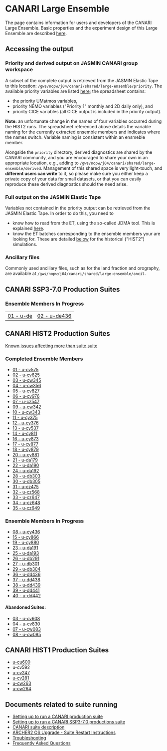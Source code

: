 # CANARI Large Ensemble

The page contains information for users and developers of the CANARI Large Ensemble.
Basic properties and the experiment design of this Large Ensemble are described [here](https://canari.ac.uk/resources_new/tools).

## Accessing the output

### Priority and derived output on JASMIN CANARI group workspace

A subset of the complete output is retrieved from the JASMIN Elastic Tape to this location:
`/gws/nopw/j04/canari/shared/large-ensemble/priority`.
The available priority variables are listed [here](/metadata/20240303-canari-le-priority-variables.xlsx); the spreadsheet contains:
  - the priority UMatmos variables, 
  - priority NEMO variables ("Priority 1" monthly and 2D daily only), and
  - priority CICE variables (all CICE output is included in the priority output).

**Note:** an unfortunate change in the names of four variables occurred during the HIST2 runs. The spreadsheet referenced above details the variable naming for the currently extracted ensemble members and indicates where the names switch. Variable naming is consistent within an ensmeble member.


Alongside the `priority` directory, derived diagnostics are shared by the CANARI community, and you are encouraged to share your own in an appropriate location, e.g., adding to `/gws/nopw/j04/canari/shared/large-ensemble/derived`. Management of this shared space is very light-touch, and **different users can write** to it, so please make sure you either keep a private copy of your data for small datasets, or that you can easily reproduce these derived diagnostics should the need arise.

### Full output on the JASMIN Elastic Tape

Variables not contained in the priority output can be retrieved from the JASMIN Elastic Tape. In order to do this, you need to
  - know how to read from the ET, using the so-called JDMA tool. This is explained [here](https://help.jasmin.ac.uk/category/196-long-term-archive-storage).
  - know the ET batches corresponding to the ensemble members your are looking for. These are detailed [below](#canari-hist2-production-suites) for the historical ("HIST2") simulations.

### Ancillary files

Commonly used ancillary files, such as for the land fraction and orography, are available at `/gws/nopw/j04/canari/shared/large-ensemble/ancil`.

## CANARI SSP3-7.0 Production Suites

### Ensemble Members In Progress

|     |    |
| --- | ---|
| [01 - u-de](ssp370/1-de) | [02 - u-de436](ssp370/2-de436) |


## CANARI HIST2 Production Suites

[Known issues affecting more than suite suite](hist2-known-issues)

### Completed Ensemble Members
* [01 - u-cv575](hist2/1-cv575)
* [02 - u-cv625](hist2/2-cv625)
* [03 - u-cw345](hist2/3-cw345)
* [04 - u-cw356](hist2/4-cw356)
* [05 - u-cv827](hist2/5-cv827)
* [06 - u-cv976](hist2/6-cv976)
* [07 - u-cz547](hist2/7-cz547)
* [09 - u-cw342](hist2/9-cw342)
* [10 - u-cw343](hist2/10-cw343)
* [11 - u-cy375](hist2/11-cy375)
* [12 - u-cy376](hist2/12-cy376)
* [13 - u-cy537](hist2/13-cy537)
* [14 - u-cy811](hist2/14-cy811)
* [16 - u-cy873](hist2/16-cy873)
* [17 - u-cy877](hist2/17-cy877)
* [18 - u-cy879](hist2/18-cy879)
* [20 - u-cy881](hist2/20-cy881)
* [21 - u-da179](hist2/21-da179)
* [22 - u-da190](hist2/22-da190)
* [24 - u-da192](hist2/24-da192)
* [28 - u-db303](hist2/28-db303)
* [30 - u-db305](hist2/30-db305)
* [31 - u-cz475](hist2/31-cz475)
* [32 - u-cz568](hist2/32-cz568)
* [33 - u-cz647](hist2/33-cz647)
* [34 - u-cz648](hist2/34-cz648)
* [35 - u-cz649](hist2/35-cz649)
  
### Ensemble Members In Progress

* [08 - u-cy436](hist2/8-cy436)
* [15 - u-cy866](hist2/15-cy866)
* [19 - u-cy880](hist2/19-cy880)
* [23 - u-da191](hist2/23-da191)
* [25 - u-da193](hist2/25-da193)
* [26 - u-db291](hist2/26-db291)
* [27 - u-db301](hist2/27-db301)
* [29 - u-db304](hist2/29-db304)
* [36 - u-dd436](hist2/36-dd436)
* [37 - u-dd438](hist2/37-dd438)
* [38 - u-dd439](hist2/38-dd439)
* [39 - u-dd441](hist2/39-dd441)
* [40 - u-dd442](hist2/40-dd442)

####  Abandoned Suites:
* [03 - u-cv608](hist2/3-cv608)
* [04 - u-cv830](hist2/4-cv830)
* [07 - u-cw083](hist2/7-cw083)
* [08 - u-cw085](hist2/8-cw085)

## CANARI HIST1 Production Suites

* [u-cu600](u-cu600)
* u-cv592
* [u-cv247](HIST1-RI36-u-cv247-runlog.md)
* [u-cv281](u-cv281)
* [u-cw263](u-cw263)
* [u-cw264](u-cw264)

## Documents related to suite running

* [Setting up to run a CANARI production suite](setup)
* [Setting up to run a CANARI SSP3-7.0 productions suite](setup-ssp3)
* [CANARI suite description](suite-description)
* [ARCHER2 OS Upgrade - Suite Restart Instructions](archer2-os-upgrade)
* [Troubleshooting](troubleshooting)
* [Frequently Asked Questions](faq)
